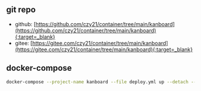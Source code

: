 ## git repo
  - github: [https://github.com/czy21/container/tree/main/kanboard](https://github.com/czy21/container/tree/main/kanboard){:target=_blank}
  - gitee: [https://gitee.com/czy21/container/tree/main/kanboard](https://gitee.com/czy21/container/tree/main/kanboard){:target=_blank}
## docker-compose
```bash
docker-compose --project-name kanboard --file deploy.yml up --detach --remove-orphans
```
